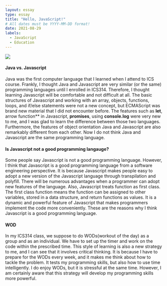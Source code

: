 ```yaml
---
layout: essay
type: essay
title: "Hello, JavaScript!"
# All dates must be YYYY-MM-DD format!
date: 2021-08-29
labels:
  - JavaScript
  - Education
---
```



<img class="ui centered image medium rounded" src="{{ site.baseurl }}/images/javascript_image.png">
  
   
    
     
     
  #### Java vs. Javascript

Java was the first computer language that I learned when I attend to ICS course. Frankly, I thought Java and Javascript are very similar (or the same) programming languages until I enrolled in ICS314. Therefore, I thought learning Javascript will be comfortable and not difficult at all. The basic structures of Javascript and working with an array, objects, functions, loops, and if/else statements were not a new concept, but  ECMAScript was brand new material that I did not encounter before. The features such as **let**, arrow function** in Javascript, **promises**, using **console.log** were very new to me, and I was glad to learn the difference between those two languages. Furthermore, the features of object orientation Java and Javascript are also remarkably different from each other. Now I do not think Java and Javascript are the same programming language.


  #### Is Javascript not a good programming langauge?

Some people say Javascript is not a good programming language. However, I think that Javascript is a good programming language from a software engineering perspective. It is because Javascript makes people easy to adopt a new version of the Javascript language through transpilation and polyfill. There will be numerous advantages when a programmer can adopt new features of the language. Also, Javascript treats function as first class. The first class function means the function can be assigned to other variables, stored in a data structure, and return functions as values. It is a dynamic and powerful feature of Javascript that makes programmers implement the code more conveniently. These are the reasons why I think Javascript is a good programming language.


  #### WOD

In my ICS314 class, we suppose to do WODs(workout of the day) as a group and as an individual. We have to set up the timer and work on the code within the prescribed time. This style of learning is also a new strategy to me, and I can see that it involves critical thinking. It is because I have to prepare for the WODs every week, and it makes me think about how to tackle the problem. It tests my programming skills, but also how to use time intelligently. I do enjoy WODs, but it is stressful at the same time. However, I am certainly aware that this strategy will develop my programming skills more powerful.









